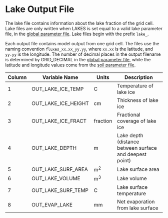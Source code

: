 # Lake Output File

The lake file contains information about the lake fraction of the grid cell. Lake files are only written when LAKES is set equal to a valid lake parameter file, in the [global parameter file](GlobalParam.md). Lake files begin with the prefix `lake_`.

Each output file contains model output from one grid cell. The files use the naming convention `fluxes_xx.xx_yy.yy`, where `xx.xx` is the latitude, and `yy.yy` is the longitude. The number of decimal places in the output filename is determined by GRID_DECIMAL in the [global parameter file](GlobalParam.md), while the latitude and longitude values come from the [soil parameter file](SoilParam.md).

| Column 	| Variable Name       	| Units        	| Description                                             	|
|--------	|---------------------	|--------------	|---------------------------------------------------------	|
| 1      	| OUT_LAKE_ICE_TEMP   	| C             | Temperature of lake ice                                 	|
| 2      	| OUT_LAKE_ICE_HEIGHT 	| cm            | Thickness of lake ice                                   	|
| 3      	| OUT_LAKE_ICE_FRACT  	| fraction      | Fractional coverage of lake ice                         	|
| 4      	| OUT_LAKE_DEPTH      	| m             | Lake depth (distance between surface and deepest point) 	|
| 5      	| OUT_LAKE_SURF_AREA  	| m<sup>2</sup>	| Lake surface area                                       	|
| 6      	| OUT_LAKE_VOLUME     	| m<sup>3</sup>	| Lake volume                                             	|
| 7      	| OUT_LAKE_SURF_TEMP  	| C             | Lake surface temperature                                	|
| 8      	| OUT_EVAP_LAKE       	| mm            | Net evaporation from lake surface                       	|

